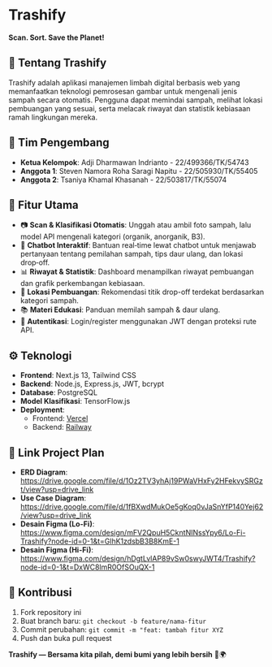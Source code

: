 # Trashify
**Scan. Sort. Save the Planet!**

## 📌 Tentang Trashify
Trashify adalah aplikasi manajemen limbah digital berbasis web yang memanfaatkan teknologi pemrosesan gambar untuk mengenali jenis sampah secara otomatis. Pengguna dapat memindai sampah, melihat lokasi pembuangan yang sesuai, serta melacak riwayat dan statistik kebiasaan ramah lingkungan mereka.

## 👥 Tim Pengembang
- **Ketua Kelompok**: Adji Dharmawan Indrianto - 22/499366/TK/54743  
- **Anggota 1**: Steven Namora Roha Saragi Napitu - 22/505930/TK/55405  
- **Anggota 2**: Tsaniya Khamal Khasanah - 22/503817/TK/55074

## 🚀 Fitur Utama
- 📷 **Scan & Klasifikasi Otomatis**: Unggah atau ambil foto sampah, lalu model API mengenali kategori (organik, anorganik, B3).
- 🤖 **Chatbot Interaktif**: Bantuan real‑time lewat chatbot untuk menjawab pertanyaan tentang pemilahan sampah, tips daur ulang, dan lokasi drop‑off. 
- 📊 **Riwayat & Statistik**: Dashboard menampilkan riwayat pembuangan dan grafik perkembangan kebiasaan.  
- 📍 **Lokasi Pembuangan**: Rekomendasi titik drop-off terdekat berdasarkan kategori sampah.  
- 📚 **Materi Edukasi**: Panduan memilah sampah & daur ulang.  
- 🔐 **Autentikasi**: Login/register menggunakan JWT dengan proteksi rute API.

## ⚙️ Teknologi
- **Frontend**: Next.js 13, Tailwind CSS  
- **Backend**: Node.js, Express.js, JWT, bcrypt  
- **Database**: PostgreSQL  
- **Model Klasifikasi**: TensorFlow.js
- **Deployment**:  
  - Frontend: [Vercel](https://senior-project-b3-05.vercel.app/)  
  - Backend: [Railway](https://seniorprojectb305-production.up.railway.app/)
 
## 🔗 Link Project Plan
- **ERD Diagram**: https://drive.google.com/file/d/1Oz2TV3yhAj19PWaVHxFy2HFekvySRGzt/view?usp=drive_link  
- **Use Case Diagram**: https://drive.google.com/file/d/1fBXwdMukOe5gKoq0vJaSnYfP140Yej62/view?usp=drive_link  
- **Desain Figma (Lo-Fi)**: https://www.figma.com/design/mFV2QpuH5CkntNINssYpy6/Lo-Fi-Trashify?node-id=0-1&t=GlhK1zdsbB3B8KmE-1
- **Desain Figma (Hi-Fi)**: https://www.figma.com/design/hDgtLvlAP89vSw0swyJWT4/Trashify?node-id=0-1&t=DxWC8lmR0OfSOuQX-1

## 🤝 Kontribusi
1. Fork repository ini
2. Buat branch baru: `git checkout -b feature/nama-fitur`
3. Commit perubahan: `git commit -m "feat: tambah fitur XYZ`
4. Push dan buka pull request

**Trashify — Bersama kita pilah, demi bumi yang lebih bersih** 🌱🌍
